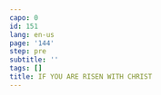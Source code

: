 ```yaml
---
capo: 0
id: 151
lang: en-us
page: '144'
step: pre
subtitle: ''
tags: []
title: IF YOU ARE RISEN WITH CHRIST
---
```

